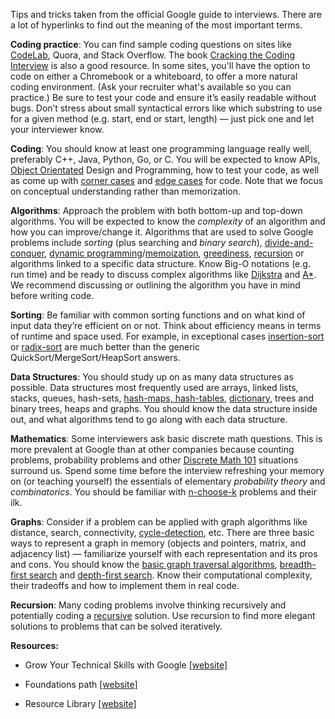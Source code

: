 Tips and tricks taken from the official Google guide to interviews. There are a lot of hyperlinks to find out the meaning of the most important terms.


**Coding practice**: You can find sample coding questions on sites like [CodeLab](https://codelabs.developers.google.com/), Quora, and Stack Overflow. The book [Cracking the Coding Interview](http://www.crackingthecodinginterview.com/) is also a good resource. In some sites, you'll have the option to code on either a Chromebook or a whiteboard, to offer a more natural coding environment. (Ask your recruiter what's available so you can practice.) Be sure to test your code and ensure it’s easily readable without bugs. Don’t stress about small syntactical errors like which substring to use for a given method (e.g. start, end or start, length) — just pick one and let your interviewer know.

**Coding**: You should know at least one programming language really well, preferably C++, Java, Python, Go, or C. You will be expected to know APIs, [Object Orientated](https://en.wikipedia.org/wiki/Object-oriented_programming) Design and Programming, how to test your code, as well as come up with [corner cases](https://en.wikipedia.org/wiki/Corner_case) and [edge cases](https://en.wikipedia.org/wiki/Edge_case) for code. Note that we focus on conceptual understanding rather than memorization.

**Algorithms**: Approach the problem with both bottom-up and top-down algorithms. You will be expected to know the *complexity* of an algorithm and how you can improve/change it. Algorithms that are used to solve Google problems include *sorting* (plus searching and *binary search*), [divide-and-conquer](https://en.wikipedia.org/wiki/Divide_and_conquer_algorithm), [dynamic programming](https://en.wikipedia.org/wiki/Dynamic_programming)/[memoization](https://en.wikipedia.org/wiki/Memoization), [greediness](https://en.wikipedia.org/wiki/Greedy_algorithm), [recursion](](https://en.wikipedia.org/wiki/Recursion_(computer_science))) or algorithms linked to a specific data structure. Know Big-O notations (e.g. run time) and be ready to discuss complex algorithms like [Dijkstra](https://en.wikipedia.org/wiki/Dijkstra%27s_algorithm) and [A*](https://en.wikipedia.org/wiki/A*_search_algorithm). We recommend discussing or outlining the algorithm you have in mind before writing code.

**Sorting**: Be familiar with common sorting functions and on what kind of input data they’re efficient on or not. Think about efficiency means in terms of runtime and space used. For example, in exceptional cases [insertion-sort](https://en.wikipedia.org/wiki/Insertion_sort) or [radix-sort](https://en.wikipedia.org/wiki/Radix_sort) are much better than the generic QuickSort/MergeSort/HeapSort answers.

**Data Structures**: You should study up on as many data structures as possible. Data structures most frequently used are arrays, linked lists, stacks, queues, hash-sets, [hash-maps, hash-tables](https://en.wikipedia.org/wiki/Hash_table), [dictionary](https://en.wikipedia.org/wiki/Associative_array), trees and binary trees, heaps and graphs. You should know the data structure inside out, and what algorithms tend to go along with each data structure.

**Mathematics**: Some interviewers ask basic discrete math questions. This is more prevalent at Google than at other companies because counting problems, probability problems and other [Discrete Math 101](https://en.wikipedia.org/wiki/Outline_of_discrete_mathematics) situations surround us. Spend some time before the interview refreshing your memory on (or teaching yourself) the essentials of elementary *probability theory* and *combinatorics*. You should be familiar with [n-choose-k](https://en.wikipedia.org/wiki/Binomial_coefficient) problems and their ilk.

**Graphs**: Consider if a problem can be applied with graph algorithms like distance, search, connectivity, [cycle-detection](https://en.wikipedia.org/wiki/Cycle_(graph_theory)#Cycle_detection), etc. There are three basic ways to represent a graph in memory (objects and pointers, matrix, and adjacency list) — familiarize yourself with each representation and its pros and cons. You should know the [basic graph traversal algorithms](https://en.wikipedia.org/wiki/Graph_traversal), [breadth-first search](https://en.wikipedia.org/wiki/Breadth-first_search) and [depth-first search](https://en.wikipedia.org/wiki/Depth-first_search). Know their computational complexity, their tradeoffs and how to implement them in real code.

**Recursion**: Many coding problems involve thinking recursively and potentially coding a [recursive](https://en.wikipedia.org/wiki/Recursion_(computer_science)) solution. Use recursion to find more elegant solutions to problems that can be solved iteratively.


**Resources:**

- Grow Your Technical Skills with Google [[website]](https://techdevguide.withgoogle.com/#courses)

- Foundations path [[website]](https://techdevguide.withgoogle.com/paths/foundational/)

- Resource Library [[website]](https://techdevguide.withgoogle.com/resources/)



